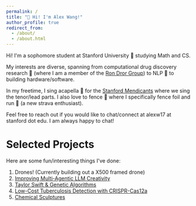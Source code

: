 ```yaml
---
permalink: /
title: "👋 Hi! I'm Alex Wang!"
author_profile: true
redirect_from: 
  - /about/
  - /about.html
---
```


Hi! I'm a sophomore student at Stanford University 🌲 studying Math and CS. 

My interests are diverse, spanning from computational drug discovery research 💊 (where I am a member of the [Ron Dror Group](https://drorlab.stanford.edu/)) to NLP 🤖 to building hardware/software. 
 
In my freetime, I sing acapella 🎵 for the [Stanford Mendicants](https://stanfordmendicants.com/) where we sing the tenor/lead parts. I also love to fence 🤺 where I specifically fence foil and run 🏃 (a new strava enthusiast).

Feel free to reach out if you would like to chat/connect at alexw17 at stanford dot edu. I am always happy to chat! 

Selected Projects 
======
Here are some fun/interesting things I've done: 
1. Drones! (Currently building out a X500 framed drone)
2. [Improving Multi-Agentic LLM Creativity](https://drive.google.com/file/d/1s5V4dYky-vsPLQHjqE2ueYpN3xnhgC5d/view?usp=sharing)
3. [Taylor Swift & Genetic Algorithms](https://github.com/alexwang0317/TaylorSwiftGeneticAlgorithms/blob/main/Taylor_Swift_Paradox%20(12).pdf) 
4. [Low-Cost Tuberculosis Detection with CRISPR-Cas12a](https://drive.google.com/file/d/1YN2QKDYRtH4l5QQVBpHWo_RkHZWZ0T-q/view?usp=sharing)
5. [Chemical Sculptures](https://drive.google.com/file/d/1PqKvKNTgwOwVSjqYGeRECQLEIRoCMu3-/view?usp=sharing)
